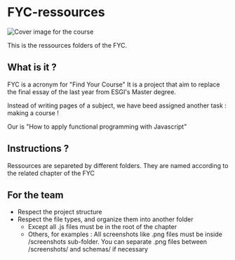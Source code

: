 # FYC-ressources

![Cover image for the course](./cover.jpg?raw=true "Cover")

This is the ressources folders of the FYC.

## What is it ?

FYC is a acronym for "Find Your Course"
It is a project that aim to replace the final essay of the last year from ESGI's Master degree.

Instead of writing pages of a subject, we have beed assigned another task : making a course !

Our is "How to apply functional programming with Javascript"

## Instructions ?

Ressources are separeted by different folders. They are named according to the related chapter of the FYC

## For the team

- Respect the project structure
- Respect the file types, and organize them into another folder
  - Except all .js files must be in the root of the chapter
  - Others, for examples : All screenshots like .png files must be inside /screenshots sub-folder. You can separate .png files between /screenshots/ and schemas/ if necessary
